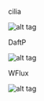 cilia

![alt tag](https://raw.githubusercontent.com/xexpanderx/Fluxbox-themes/master/cilia/screenshot.png)

DaftP

![alt tag](https://raw.githubusercontent.com/xexpanderx/Fluxbox-themes/master/DaftP/Screenshot.png)

WFlux

![alt tag](https://raw.githubusercontent.com/xexpanderx/Fluxbox-themes/master/WFlux/screenshot.png)
